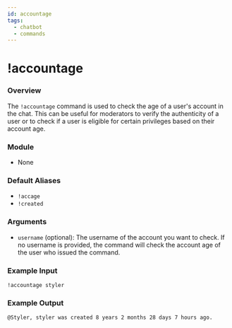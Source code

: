 ```yaml
---
id: accountage
tags:
  - chatbot
  - commands
---
```

# !accountage

### Overview

The `!accountage` command is used to check the age of a user's account in the chat. This can be useful for moderators to verify the authenticity of a user or to check if a user is eligible for certain privileges based on their account age.

### Module

- None

### Default Aliases

- `!accage`
- `!created`

### Arguments

- `username` (optional): The username of the account you want to check. If no username is provided, the command will check the account age of the user who issued the command.

### Example Input

```
!accountage styler
```

### Example Output

```
@Styler, styler was created 8 years 2 months 28 days 7 hours ago. 
```
